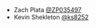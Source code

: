 * Zach Plata [@ZP035497][zach-plata]
* Kevin Shekleton [@ks8252][kevin-shekleton]

[zach-plata]: https://github.cerner.com/ZP035497
[kevin-shekleton]: https://github.cerner.com/ks8252